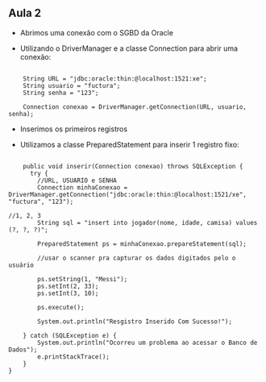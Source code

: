 ## Aula 2

* Abrimos uma conexão com o SGBD da Oracle

* Utilizando o DriverManager e a classe Connection para abrir uma conexão:

<pre><code>
	String URL = "jdbc:oracle:thin:@localhost:1521:xe";
	String usuario = "fuctura";
	String senha = "123";
		
	Connection conexao = DriverManager.getConnection(URL, usuario, senha);
</code></pre>

* Inserimos os primeiros registros

- Utilizamos a classe PreparedStatement para inserir 1 registro fixo:

<pre><code>
    public void inserir(Connection conexao) throws SQLException {
	  try {
		//URL, USUARIO e SENHA
		Connection minhaConexao = DriverManager.getConnection("jdbc:oracle:thin:@localhost:1521/xe", "fuctura", "123");
																														//1, 2, 3	
		String sql = "insert into jogador(nome, idade, camisa) values (?, ?, ?)";

		PreparedStatement ps = minhaConexao.prepareStatement(sql);

		//usar o scanner pra capturar os dados digitados pelo o usuário

		ps.setString(1, "Messi");
		ps.setInt(2, 33);
		ps.setInt(3, 10);

		ps.execute();

		System.out.println("Resgistro Inserido Com Sucesso!");

	} catch (SQLException e) {
		System.out.println("Ocorreu um problema ao acessar o Banco de Dados");
		e.printStackTrace();
	}
}
</code></pre>

